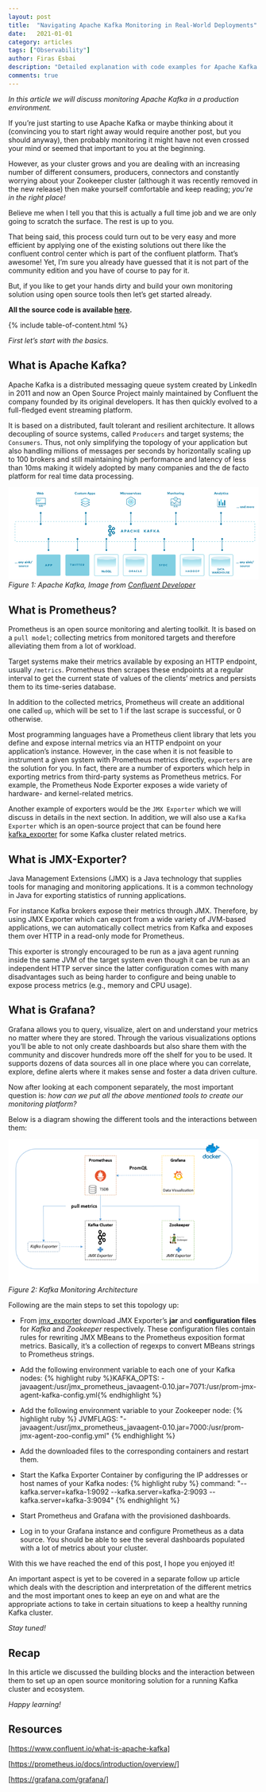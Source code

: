 ```yaml
---
layout: post
title:  "Navigating Apache Kafka Monitoring in Real-World Deployments"
date:   2021-01-01
category: articles
tags: ["Observability"]
author: Firas Esbai
description: "Detailed explanation with code examples for Apache Kafka cluser monitoring using Prometheus and Grafana dashboards"
comments: true 
---
```


*In this article we will discuss monitoring Apache Kafka in a production environment.* 

If you’re just starting to use Apache Kafka or maybe thinking about it (convincing you to start right away would require another post, but you should anyway), then probably monitoring it might have not even crossed your mind or seemed that important to you at the beginning. 

However, as your cluster grows and you are dealing with an increasing number of different consumers, producers, connectors and constantly worrying about your Zookeeper cluster (although it was recently removed in the new release) then make yourself comfortable and keep reading; *you’re in the right place!*

Believe me when I tell you that this is actually a full time job and we are only going to scratch the surface. The rest is up to you. 

That being said, this process could turn out to be very easy and more efficient by applying one of the existing solutions out there like the confluent control center which is part of the confluent platform. That’s awesome! Yet, I’m sure you already have guessed that it is not part of the community edition and you have of course to pay for it. 

But, if you like to get your hands dirty and build your own monitoring solution using open source tools then let’s get started already. 

**All the source code is available [here].**

{% include table-of-content.html %}

*First let’s start with the basics.*

## What is Apache Kafka? ##

Apache Kafka is a distributed messaging queue system created by LinkedIn in 2011 and now an Open Source Project mainly maintained by Confluent the company founded by its original developers. It has then quickly evolved to a full-fledged event streaming platform. 

It is based on a distributed, fault tolerant and resilient architecture. It allows decoupling of source systems, called `Producers` and target systems; the `Consumers`. Thus, not only simplifying the topology of your application but also handling millions of messages per seconds by horizontally scaling up to 100 brokers and still maintaining high performance and latency of less than 10ms making it widely adopted by many companies and the de facto platform for real time data processing.   

![image](/assets/images/articles/1_apache_kafka.png)
*Figure 1: Apache Kafka, Image from [Confluent Developer]*

## What is Prometheus? ##
Prometheus is an open source monitoring and alerting toolkit. It is based on a `pull model`; collecting metrics from monitored targets and therefore alleviating them from a lot of workload. 

Target systems make their metrics available by exposing an HTTP endpoint, usually `/metrics`. Prometheus then scrapes these endpoints at a regular interval to get the current state of values of the clients’ metrics and persists them to its time-series database. 

In addition to the collected metrics, Prometheus will create an additional one called `up`, which will be set to 1 if the last scrape is successful, or 0 otherwise.

Most programming languages have a Prometheus client library that lets you define and expose internal metrics via an HTTP endpoint on your application’s instance. However, in the case when it is not feasible to instrument a given system with Prometheus metrics directly, `exporters` are the solution for you. In fact, there are a number of exporters which help in exporting metrics from third-party systems as Prometheus metrics. For example, the Prometheus Node Exporter exposes a wide variety of hardware- and kernel-related metrics. 

Another example of exporters would be the `JMX Exporter` which we will discuss in details in the next section. In addition, we will also use a `Kafka Exporter` which is an open-source project that can be found here [kafka_exporter] for some Kafka cluster related metrics. 

## What is JMX-Exporter? ##

Java Management Extensions (JMX) is a Java technology that supplies tools for managing and monitoring applications. It is a common technology in Java for exporting statistics of running applications. 

For instance Kafka brokers expose their metrics through JMX. Therefore, by using JMX Exporter which can export from a wide variety of JVM-based applications, we can automatically collect metrics from Kafka and exposes them over HTTP in a read-only mode for Prometheus.  

This exporter is strongly encouraged to be run as a java agent running inside the same JVM of the target system even though it can be run as an independent HTTP server since the latter configuration comes with many disadvantages such as being harder to configure and being unable to expose process metrics (e.g., memory and CPU usage).

## What is Grafana? ## 
Grafana allows you to query, visualize, alert on and understand your metrics no matter where they are stored. Through the various visualizations options you’ll be able to not only create dashboards but also share them with the community and discover hundreds more off the shelf for you to be used. It supports dozens of data sources all in one place where you can correlate, explore, define alerts where it makes sense and foster a data driven culture.

Now after looking at each component separately, the most important question is:
*how can we put all the above mentioned tools to create our monitoring platform?*

Below is a diagram showing the different tools and the interactions between them:

![image](/assets/images/articles/1_kafka_monitoring_architecture.png)
<br />*Figure 2: Kafka Monitoring Architecture*

Following are the main steps to set this topology up:
+ From [jmx_exporter] download JMX Exporter’s **jar** and **configuration files** for *Kafka* and *Zookeeper* respectively.
These configuration files contain rules for rewriting JMX MBeans to the Prometheus exposition format metrics. Basically, it’s a collection of regexps to convert MBeans strings to Prometheus strings.

+ Add the following environment variable to each one of your Kafka nodes: 
{% highlight ruby %}KAFKA_OPTS: -javaagent:/usr/jmx_prometheus_javaagent-0.10.jar=7071:/usr/prom-jmx-agent-kafka-config.yml{% endhighlight %}

+ Add the following environment variable to your Zookeeper node:
{% highlight ruby %}
JVMFLAGS: "-javaagent:/usr/jmx_prometheus_javaagent-0.10.jar=7000:/usr/prom-jmx-agent-zoo-config.yml"
{% endhighlight %}

+ Add the downloaded files to the corresponding containers and restart them. 
+ Start the Kafka Exporter Container by configuring the IP addresses or host names of your Kafka nodes:
{% highlight ruby %}
command: "--kafka.server=kafka-1:9092 --kafka.server=kafka-2:9093 --kafka.server=kafka-3:9094"
{% endhighlight %}

+ Start Prometheus and Grafana with the provisioned dashboards. 
+ Log in to your Grafana instance and configure Prometheus as a data source. You should be able to see the several dashboards populated with a lot of metrics about your cluster. 

With this we have reached the end of this post, I hope you enjoyed it! 

An important aspect is yet to be covered in a separate follow up article which deals with the description and interpretation of the different metrics and the most important ones to keep an eye on and what are the appropriate actions to take in certain situations to keep a healthy running Kafka cluster. 

*Stay tuned!*

## Recap ## 

In this article we discussed the building blocks and the interaction between them to set up an open source monitoring solution for a running Kafka cluster and ecosystem.

*Happy learning!*

## Resources ##

[https://www.confluent.io/what-is-apache-kafka]

[https://prometheus.io/docs/introduction/overview/]

[https://grafana.com/grafana/]



[here]: https://github.com/firasesbai/Monitoring-Kafka 
[Confluent Developer]: https://developer.confluent.io/what-is-apache-kafka/
[kafka_exporter]: https://github.com/danielqsj/kafka_exporter
[jmx_exporter]: https://github.com/prometheus/jmx_exporter 
[https://www.confluent.io/what-is-apache-kafka]: https://www.confluent.io/what-is-apache-kafka 
[https://prometheus.io/docs/introduction/overview/]: https://prometheus.io/docs/introduction/overview/]
[https://grafana.com/grafana/]: https://grafana.com/grafana/
